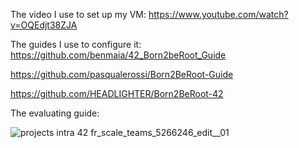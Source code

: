 The video I use to set up my VM:
https://www.youtube.com/watch?v=OQEdjt38ZJA

The guides I use to configure it:
https://github.com/benmaia/42_Born2beRoot_Guide

https://github.com/pasqualerossi/Born2BeRoot-Guide

https://github.com/HEADLIGHTER/Born2BeRoot-42

The evaluating guide:

![projects intra 42 fr_scale_teams_5266246_edit__01](https://user-images.githubusercontent.com/117525743/233130262-43ab82e4-0ac6-466e-9908-e88653a4c7d8.png)
